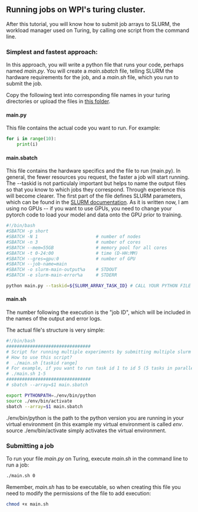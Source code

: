 ## Running jobs on WPI's turing cluster.

After this tutorial, you will know how to submit job arrays to SLURM, the workload manager used on Turing, by calling one script from the command line.

### Simplest and fastest approach:
In this approach, you will write a python file that runs your code, perhaps named *main.py*. You will create a *main.sbatch* file, telling SLURM the hardware requirements for the job, and a *main.sh* file, which you run to submit the job.

Copy the following text into corresponding file names in your turing directories or upload the files in [this folder](/turing_code).
#### main.py
This file contains the actual code you want to run. For example:

```python
for i in range(10):
    print(i)
```

#### main.sbatch
This file contains the hardware specifics and the file to run (main.py). In general, the fewer resources you request, the faster a job will start running. The --taskid is not particulaly important but helps to name the output files so that you know to which jobs they correspond. Through experience this will become clearer. The first part of the file defines SLURM parameters, which can be found in the [SLURM documentation](https://slurm.schedmd.com/sbatch.html). As it is written now, I am using no GPUs -- if you want to use GPUs, you need to change your pytorch code to load your model and data onto the GPU prior to training.

```bash
#!/bin/bash
#SBATCH -p short
#SBATCH -N 1                      # number of nodes
#SBATCH -n 3                      # number of cores
#SBATCH --mem=55GB                # memory pool for all cores
#SBATCH -t 0-24:00                # time (D-HH:MM)
#SBATCH --gres=gpu:0              # number of GPU
#SBATCH --job-name=main
#SBATCH -o slurm-main-output%a    # STDOUT
#SBATCH -e slurm-main-error%a     # STDERR

python main.py --taskid=${SLURM_ARRAY_TASK_ID} # CALL YOUR PYTHON FILE
```

#### main.sh
The number following the execution is the "job ID", which will be included in the names of the output and error logs.

The actual file's structure is very simple:
```bash
#!/bin/bash
################################
# Script for running multiple experiments by submitting multiple slurm jobs
# How to use this script?
#  ./main.sh [taskid range]
# For example, if you want to run task id 1 to id 5 (5 tasks in parallel), you could type:
# ./main.sh 1-5
################################
# sbatch --array=$1 main.sbatch

export PYTHONPATH=./env/bin/python
source ./env/bin/activate
sbatch --array=$1 main.sbatch
```
./env/bin/python is the path to the python version you are running in your virtual environment (in this example my virtual environment is called *env*. source ./env/bin/activate simply activates the virtual environment.

### Submitting a job
To run your file *main.py* on Turing, execute *main.sh* in the command line to run a job:
```bash
./main.sh 0
```

Remember, *main.sh* has to be executable, so when creating this file you need to modify the permissions of the file to add execution:
```bash
chmod +x main.sh
```
